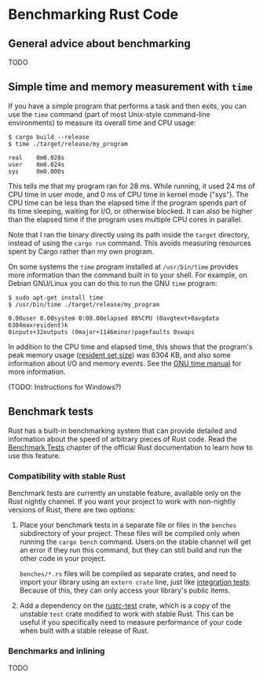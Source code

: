 # Benchmarking Rust Code

## General advice about benchmarking

TODO

## Simple time and memory measurement with `time`

If you have a simple program that performs a task and then exits, you can use
the `time` command (part of most Unix-style command-line environments) to
measure its overall time and CPU usage:

```
$ cargo build --release
$ time ./target/release/my_program

real    0m0.028s
user    0m0.024s
sys     0m0.000s
```

This tells me that my program ran for 28 ms.  While running, it used 24 ms of
CPU time in user mode, and 0 ms of CPU time in kernel mode ("sys").  The CPU
time can be less than the elapsed time if the program spends part of its time
sleeping, waiting for I/O, or otherwise blocked.  It can also be higher than
the elapsed time if the program uses multiple CPU cores in parallel.

Note that I ran the binary directly using its path inside the `target`
directory, instead of using the `cargo run` command.  This avoids measuring
resources spent by Cargo rather than my own program.

On some systems the `time` program installed at `/usr/bin/time` provides more
information than the command built in to your shell.  For example, on Debian
GNU/Linux you can do this to run the GNU `time` program:

```
$ sudo apt-get install time
$ /usr/bin/time ./target/release/my_program

0.00user 0.00system 0:00.00elapsed 88%CPU (0avgtext+0avgdata 6304maxresident)k
0inputs+32outputs (0major+1146minor)pagefaults 0swaps
```

In addition to the CPU time and elapsed time, this shows that the program's
peak memory usage ([resident set size][rss]) was 6304 KB, and also some
information about I/O and memory events.  See the [GNU time manual][man time]
for more information.

(TODO: Instructions for Windows?)

## Benchmark tests

Rust has a built-in benchmarking system that can provide detailed and
information about the speed of arbitrary pieces of Rust code.  Read the
[Benchmark Tests][bench] chapter of the official Rust documentation to learn
how to use this feature.

### Compatibility with stable Rust

Benchmark tests are currently an unstable feature, available only on the
Rust nightly channel.  If you want your project to work with non-nightly
versions of Rust, there are two options:

1. Place your benchmark tests in a separate file or files in the `benches`
   subdirectory of your project.  These files will be compiled only when
   running the `cargo bench` command.  Users on the stable channel will get an
   error if they run this command, but they can still build and run the other
   code in your project.

   `benches/*.rs` files will be compiled as separate crates, and need to
   import your library using an `extern crate` line, just like [integration
   tests][testdir].  Because of this, they can only access your library's
   public items.

2. Add a dependency on the [rustc-test] crate, which is a copy of the unstable
   `test` crate modified to work with stable Rust.  This can be useful if you
   specifically need to measure performance of your code when built with a
   stable release of Rust.

### Benchmarks and inlining

TODO

[rss]: https://en.wikipedia.org/wiki/Resident_set_size
[man time]: http://man7.org/linux/man-pages/man1/time.1.html
[bench]: https://doc.rust-lang.org/book/benchmark-tests.html
[rustc-test]: https://crates.io/crates/rustc-test
[testdir]: https://doc.rust-lang.org/book/testing.html#the-tests-directory
